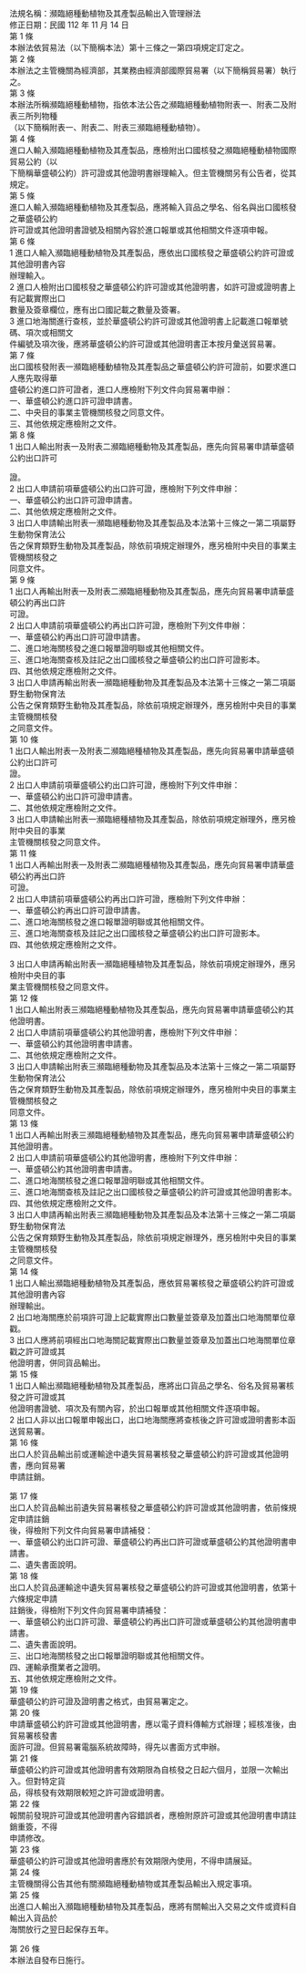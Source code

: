 法規名稱：瀕臨絕種動植物及其產製品輸出入管理辦法  
修正日期：民國 112 年 11 月 14 日  
第 1 條  
本辦法依貿易法（以下簡稱本法）第十三條之一第四項規定訂定之。  
第 2 條  
本辦法之主管機關為經濟部，其業務由經濟部國際貿易署（以下簡稱貿易署）執行之。  
第 3 條  
本辦法所稱瀕臨絕種動植物，指依本法公告之瀕臨絕種動植物附表一、附表二及附表三所列物種  
（以下簡稱附表一、附表二、附表三瀕臨絕種動植物）。  
第 4 條  
進口人輸入瀕臨絕種動植物及其產製品，應檢附出口國核發之瀕臨絕種動植物國際貿易公約（以  
下簡稱華盛頓公約）許可證或其他證明書辦理輸入。但主管機關另有公告者，從其規定。  
第 5 條  
進口人輸入瀕臨絕種動植物及其產製品，應將輸入貨品之學名、俗名與出口國核發之華盛頓公約  
許可證或其他證明書證號及相關內容於進口報單或其他相關文件逐項申報。  
第 6 條  
1 進口人輸入瀕臨絕種動植物及其產製品，應依出口國核發之華盛頓公約許可證或其他證明書內容  
辦理輸入。  
2 進口人檢附出口國核發之華盛頓公約許可證或其他證明書，如許可證或證明書上有記載實際出口  
數量及簽章欄位，應有出口國記載之數量及簽署。  
3 進口地海關進行查核，並於華盛頓公約許可證或其他證明書上記載進口報單號碼、項次或相關文  
件編號及項次後，應將華盛頓公約許可證或其他證明書正本按月彙送貿易署。  
第 7 條  
出口國核發附表一瀕臨絕種動植物及其產製品之華盛頓公約許可證前，如要求進口人應先取得華  
盛頓公約進口許可證者，進口人應檢附下列文件向貿易署申辦：  
一、華盛頓公約進口許可證申請書。  
二、中央目的事業主管機關核發之同意文件。  
三、其他依規定應檢附之文件。  
第 8 條  
1 出口人輸出附表一及附表二瀕臨絕種動物及其產製品，應先向貿易署申請華盛頓公約出口許可  


證。  
2 出口人申請前項華盛頓公約出口許可證，應檢附下列文件申辦：  
一、華盛頓公約出口許可證申請書。  
二、其他依規定應檢附之文件。  
3 出口人申請輸出附表一瀕臨絕種動物及其產製品及本法第十三條之一第二項屬野生動物保育法公  
告之保育類野生動物及其產製品，除依前項規定辦理外，應另檢附中央目的事業主管機關核發之  
同意文件。  
第 9 條  
1 出口人再輸出附表一及附表二瀕臨絕種動物及其產製品，應先向貿易署申請華盛頓公約再出口許  
可證。  
2 出口人申請前項華盛頓公約再出口許可證，應檢附下列文件申辦：  
一、華盛頓公約再出口許可證申請書。  
二、進口地海關核發之進口報單證明聯或其他相關文件。  
三、進口地海關查核及註記之出口國核發之華盛頓公約出口許可證影本。  
四、其他依規定應檢附之文件。  
3 出口人申請再輸出附表一瀕臨絕種動物及其產製品及本法第十三條之一第二項屬野生動物保育法  
公告之保育類野生動物及其產製品，除依前項規定辦理外，應另檢附中央目的事業主管機關核發  
之同意文件。  
第 10 條  
1 出口人輸出附表一及附表二瀕臨絕種植物及其產製品，應先向貿易署申請華盛頓公約出口許可  
證。  
2 出口人申請前項華盛頓公約出口許可證，應檢附下列文件申辦：  
一、華盛頓公約出口許可證申請書。  
二、其他依規定應檢附之文件。  
3 出口人申請輸出附表一瀕臨絕種植物及其產製品，除依前項規定辦理外，應另檢附中央目的事業  
主管機關核發之同意文件。  
第 11 條  
1 出口人再輸出附表一及附表二瀕臨絕種植物及其產製品，應先向貿易署申請華盛頓公約再出口許  
可證。  
2 出口人申請前項華盛頓公約再出口許可證，應檢附下列文件申辦：  
一、華盛頓公約再出口許可證申請書。  
二、進口地海關核發之進口報單證明聯或其他相關文件。  
三、進口地海關查核及註記之出口國核發之華盛頓公約出口許可證影本。  
四、其他依規定應檢附之文件。  


3 出口人申請再輸出附表一瀕臨絕種植物及其產製品，除依前項規定辦理外，應另檢附中央目的事  
業主管機關核發之同意文件。  
第 12 條  
1 出口人輸出附表三瀕臨絕種動植物及其產製品，應先向貿易署申請華盛頓公約其他證明書。  
2 出口人申請前項華盛頓公約其他證明書，應檢附下列文件申辦：  
一、華盛頓公約其他證明書申請書。  
二、其他依規定應檢附之文件。  
3 出口人申請輸出附表三瀕臨絕種動物及其產製品及本法第十三條之一第二項屬野生動物保育法公  
告之保育類野生動物及其產製品，除依前項規定辦理外，應另檢附中央目的事業主管機關核發之  
同意文件。  
第 13 條  
1 出口人再輸出附表三瀕臨絕種動植物及其產製品，應先向貿易署申請華盛頓公約其他證明書。  
2 出口人申請前項華盛頓公約其他證明書，應檢附下列文件申辦：  
一、華盛頓公約其他證明書申請書。  
二、進口地海關核發之進口報單證明聯或其他相關文件。  
三、進口地海關查核及註記之出口國核發之華盛頓公約許可證或其他證明書影本。  
四、其他依規定應檢附之文件。  
3 出口人申請再輸出附表三瀕臨絕種動物及其產製品及本法第十三條之一第二項屬野生動物保育法  
公告之保育類野生動物及其產製品，除依前項規定辦理外，應另檢附中央目的事業主管機關核發  
之同意文件。  
第 14 條  
1 出口人輸出瀕臨絕種動植物及其產製品，應依貿易署核發之華盛頓公約許可證或其他證明書內容  
辦理輸出。  
2 出口地海關應於前項許可證上記載實際出口數量並簽章及加蓋出口地海關單位章戳。  
3 出口人應將前項經出口地海關記載實際出口數量並簽章及加蓋出口地海關單位章戳之許可證或其  
他證明書，併同貨品輸出。  
第 15 條  
1 出口人輸出瀕臨絕種動植物及其產製品，應將出口貨品之學名、俗名及貿易署核發之許可證或其  
他證明書證號、項次及有關內容，於出口報單或其他相關文件逐項申報。  
2 出口人非以出口報單申報出口，出口地海關應將查核後之許可證或證明書影本函送貿易署。  
第 16 條  
出口人於貨品輸出前或運輸途中遺失貿易署核發之華盛頓公約許可證或其他證明書，應向貿易署  
申請註銷。  


第 17 條  
出口人於貨品輸出前遺失貿易署核發之華盛頓公約許可證或其他證明書，依前條規定申請註銷  
後，得檢附下列文件向貿易署申請補發：  
一、華盛頓公約出口許可證、華盛頓公約再出口許可證或華盛頓公約其他證明書申請書。  
二、遺失書面說明。  
第 18 條  
出口人於貨品運輸途中遺失貿易署核發之華盛頓公約許可證或其他證明書，依第十六條規定申請  
註銷後，得檢附下列文件向貿易署申請補發：  
一、華盛頓公約出口許可證、華盛頓公約再出口許可證或華盛頓公約其他證明書申請書。  
二、遺失書面說明。  
三、出口地海關核發之出口報單證明聯或其他相關文件。  
四、運輸承攬業者之證明。  
五、其他依規定應檢附之文件。  
第 19 條  
華盛頓公約許可證及證明書之格式，由貿易署定之。  
第 20 條  
申請華盛頓公約許可證或其他證明書，應以電子資料傳輸方式辦理；經核准後，由貿易署核發書  
面許可證。但貿易署電腦系統故障時，得先以書面方式申辦。  
第 21 條  
華盛頓公約許可證或其他證明書有效期限為自核發之日起六個月，並限一次輸出入。但對特定貨  
品，得核發有效期限較短之許可證或證明書。  
第 22 條  
報關前發現許可證或其他證明書內容錯誤者，應檢附原許可證或其他證明書申請註銷重簽，不得  
申請修改。  
第 23 條  
華盛頓公約許可證或其他證明書應於有效期限內使用，不得申請展延。  
第 24 條  
主管機關得公告其他有關瀕臨絕種動植物或其產製品輸出入規定事項。  
第 25 條  
出進口人輸出入瀕臨絕種動植物及其產製品，應將有關輸出入交易之文件或資料自輸出入貨品於  
海關放行之翌日起保存五年。  


第 26 條  
本辦法自發布日施行。  


